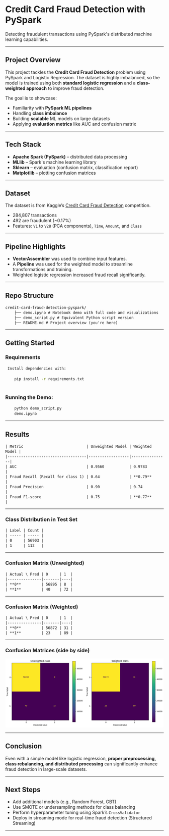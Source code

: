 # Credit Card Fraud Detection with PySpark

Detecting fraudulent transactions using PySpark's distributed machine learning capabilities.

---

## Project Overview

This project tackles the **Credit Card Fraud Detection** problem using PySpark and Logistic Regression. The dataset is highly imbalanced,
so the model is trained using both **standard logistic regression** and a **class-weighted approach** to improve fraud detection.

The goal is to showcase:
- Familiarity with **PySpark ML pipelines**
- Handling **class imbalance**
- Building **scalable** ML models on large datasets
- Applying **evaluation metrics** like AUC and confusion matrix

---

## Tech Stack

- **Apache Spark (PySpark)** – distributed data processing
- **MLlib** – Spark's machine learning library
- **Sklearn** – evaluation (confusion matrix, classification report)
- **Matplotlib** – plotting confusion matrices

---

## Dataset

The dataset is from Kaggle’s [Credit Card Fraud Detection](https://www.kaggle.com/mlg-ulb/creditcardfraud) competition.

- 284,807 transactions
- 492 are fraudulent (~0.17%)
- Features: `V1` to `V28` (PCA components), `Time`, `Amount`, and `Class`

---

## Pipeline Highlights

- **VectorAssembler** was used to combine input features.
- A **Pipeline** was used for the weighted model to streamline transformations and training.
- Weighted logistic regression increased fraud recall significantly.


---

## Repo Structure

    credit-card-fraud-detection-pyspark/
        ├── demo.ipynb # Notebook demo with full code and visualizations
        ├── demo_script.py # Equivalent Python script version
        ├── README.md # Project overview (you're here)

---

## Getting Started

### Requirements

```bash
 Install dependencies with:

    pip install -r requirements.txt
    
```
 ### Running the Demo:
 ```bash
     python demo_script.py
     demo.ipynb
 ```    
---

## Results

    | Metric                            | Unweighted Model | Weighted Model |
    |-----------------------------------|------------------|----------------|
    | AUC                               | 0.9560           | 0.9783         |
    | Fraud Recall (Recall for class 1) | 0.64             | **0.79**       |
    | Fraud Precision                   | 0.90             | 0.74           |
    | Fraud F1-score                    | 0.75             | **0.77**       |

---

###  Class Distribution in Test Set


    | Label | Count |
    | ----- | ----- |
    | 0     | 56903 |
    | 1     | 112   |

---

###  Confusion Matrix (Unweighted)


    | Actual \ Pred | 0     | 1  |
    |---------------|-------|----|
    | **0**         | 56895 | 8  |
    | **1**         | 40    | 72 |

---

### Confusion Matrix (Weighted)

    | Actual \ Pred | 0     | 1  |
    |---------------|-------|----|
    | **0**         | 56872 | 31 |
    | **1**         | 23    | 89 |

---

### Confusion Matrices (side by side)

![Confusion matrix for both](confusion.png)

---

## Conclusion

Even with a simple model like logistic regression, **proper preprocessing, class rebalancing, and distributed processing** can significantly enhance
fraud detection in large-scale datasets.

---

##  Next Steps

- Add additional models (e.g., Random Forest, GBT)
- Use SMOTE or undersampling methods for class balancing
- Perform hyperparameter tuning using Spark’s `CrossValidator`
- Deploy in streaming mode for real-time fraud detection (Structured Streaming)

---
